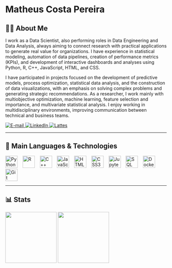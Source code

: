 # Matheus Costa Pereira

## 👨‍💻 About Me

I work as a Data Scientist, also performing roles in Data Engineering and Data Analysis, always aiming to connect research with practical applications to generate real value for organizations. I have experience in statistical modeling, automation of data pipelines, creation of performance metrics (KPIs), and development of interactive dashboards and analyses using Python, R, C++, JavaScript, HTML, and CSS.

I have participated in projects focused on the development of predictive models, process optimization, statistical data analysis, and the construction of data visualizations, with an emphasis on solving complex problems and generating strategic recommendations. As a researcher, I work mainly with multiobjective optimization, machine learning, feature selection and importance, and multivariate statistical analysis. I enjoy working in multidisciplinary environments, improving communication between technical and business teams.

<a href="mailto:matheusc_pereira@outlook.com">
  <img src="https://img.shields.io/badge/E--mail-0078D4?style=for-the-badge&logo=microsoft-outlook&logoColor=white" alt="E-mail"/>
</a>
<a href="https://www.linkedin.com/in/matheuscostapereira/">
  <img src="https://img.shields.io/badge/LinkedIn-0A66C2?style=for-the-badge&logo=linkedin&logoColor=white" alt="LinkedIn"/>
</a>
<a href="https://lattes.cnpq.br/7025666927284220">
  <img src="https://img.shields.io/badge/Lattes-4169E1?style=for-the-badge&logoColor=white" alt="Lattes"/>
</a>

---

## 🤖 Main Languages & Technologies

<p align="left">
  <img height="38" src="https://cdn.jsdelivr.net/gh/devicons/devicon/icons/python/python-original.svg" alt="Python" title="Python"/>
  &nbsp;&nbsp;
  <img height="38" src="https://cdn.jsdelivr.net/gh/devicons/devicon/icons/r/r-original.svg" alt="R" title="R"/>
  &nbsp;&nbsp;
  <img height="38" src="https://cdn.jsdelivr.net/gh/devicons/devicon/icons/cplusplus/cplusplus-original.svg" alt="C++" title="C++"/>
  &nbsp;&nbsp;
  <img height="38" src="https://cdn.jsdelivr.net/gh/devicons/devicon/icons/javascript/javascript-original.svg" alt="JavaScript" title="JavaScript"/>
  &nbsp;&nbsp;
  <img height="38" src="https://cdn.jsdelivr.net/gh/devicons/devicon/icons/html5/html5-original.svg" alt="HTML5" title="HTML5"/>
  &nbsp;&nbsp;
  <img height="38" src="https://cdn.jsdelivr.net/gh/devicons/devicon/icons/css3/css3-original.svg" alt="CSS3" title="CSS3"/>
  &nbsp;&nbsp;
  <img height="38" src="https://cdn.jsdelivr.net/gh/devicons/devicon/icons/jupyter/jupyter-original.svg" alt="Jupyter" title="Jupyter"/>
  &nbsp;&nbsp;
  <img height="38" src="https://cdn.jsdelivr.net/gh/devicons/devicon/icons/sqlite/sqlite-original.svg" alt="SQL" title="SQL"/>
  &nbsp;&nbsp;
  <img height="38" src="https://cdn.jsdelivr.net/gh/devicons/devicon/icons/docker/docker-original.svg" alt="Docker" title="Docker"/>
  &nbsp;&nbsp;
  <img height="38" src="https://cdn.jsdelivr.net/gh/devicons/devicon/icons/git/git-original.svg" alt="Git" title="Git"/>
</p>

---

## 📊 Stats

<p align="left">
  <img height="160em" src="https://github-readme-stats.vercel.app/api?username=MatheusCostaPereira&show_icons=true&theme=algolia&include_all_commits=true" />
  <img height="160em" src="https://github-readme-stats.vercel.app/api/top-langs/?username=MatheusCostaPereira&layout=compact&theme=algolia" />
</p>
